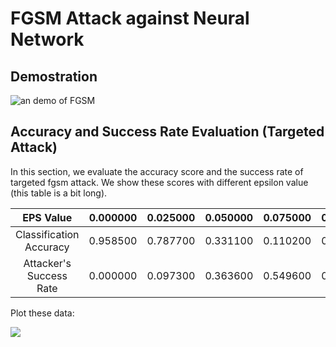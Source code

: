 # FGSM Attack against Neural Network

## Demostration

![an demo of FGSM](http://dl.guoyunzhe.net/adversarial-examples_fgsm_targeted_attack_7_3_0.1.png)

## Accuracy and Success Rate Evaluation (Targeted Attack)
 
In this section, we evaluate the accuracy score and the success rate of targeted fgsm attack.
We show these scores with different epsilon value (this table is a bit long).

| EPS Value| 0.000000| 0.025000| 0.050000| 0.075000| 0.100000| 0.125000| 0.150000| 0.175000| 0.200000| 0.225000| 0.250000| 0.275000| 0.300000| 0.325000| 0.350000| 0.375000| 0.400000| 0.425000| 0.450000| 0.475000| 0.500000 |
|:-:|:-:|:-:|:-:|:-:|:-:|:-:|:-:|:-:|:-:|:-:|:-:|:-:|:-:|:-:|:-:|:-:|:-:|:-:|:-:|:-:|:-:|
| Classification Accuracy| 0.958500| 0.787700| 0.331100| 0.110200| 0.036900| 0.013400| 0.007500| 0.005000| 0.005700| 0.004600| 0.005100| 0.004400| 0.005000| 0.003600| 0.003700| 0.003200| 0.003900| 0.004400| 0.004300| 0.003900| 0.004100 |
| Attacker's Success Rate| 0.000000| 0.097300| 0.363600| 0.549600| 0.632400| 0.676700| 0.694000| 0.693600| 0.705500| 0.693000| 0.690600| 0.684900| 0.688000| 0.687500| 0.669700| 0.682100| 0.667700| 0.672000| 0.673600| 0.662100| 0.672000 |

Plot these data:

![](http://dl.guoyunzhe.net/adversarial-examples_Figure_1.png)


